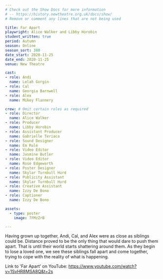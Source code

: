 ```yaml
---
# Check out the Show Docs for more information
# -- https://history.newtheatre.org.uk/docs/show/
# Remove or comment any lines that are not being used

title: Far Apart
playwright: Alice Walker and Libby Horobin
student_written: true
period: Autumn
season: Online
season_sort: 380
date_start: 2020-11-25
date_end: 2020-11-25
venue: New Theatre

cast:
- role: Andi
  name: Lelah Gorgin
- role: Cal
  name: Georgia Barnwell
- role: Alex
  name: Mikey Flannery

crew: # Omit certain roles as required
- role: Director
  name: Alice Walker
- role: Producer
  name: Libby Horobin
- role: Assistant Producer
  name: Gabrielle Teriaca
- role: Sound Designer 
  name: Em Rule
- role: Video Editor 
  name: Jasmine Butler
- role: Video Editor
  name: Rose Edgeworth
- role: Poster Designer 
  name: Skylar Turnbull Hurd
- role: Publicity Assistant
  name: Skylar Turnbull Hurd
- role: Creative Assistant
  name: Izzy De Bono
- role: Captioner
  name: Izzy De Bono

assets:
  - type: poster
    image: 7FMzZrB

---
```


Having grown up together, Andi, Cal, and Alex were as close as siblings could be. Distance proved to be the only thing that would dare to push them apart. That is until their world starts shattering around them. As they begin to lose a loved one, we see these siblings fall apart and come together, trying to cope with the reality of what is happening. 

Link to 'Far Apart' on YouTube: https://www.youtube.com/watch?v=1SvHR8MSA8Q&t=2s

